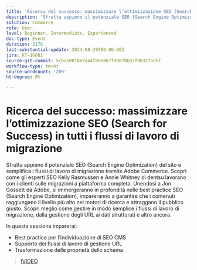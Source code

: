 ```yaml
---
title: 'Ricerca del successo: massimizzare l’ottimizzazione SEO (Search for Success) in tutti i flussi di lavoro di migrazione'
description: 'Sfrutta appieno il potenziale SEO (Search Engine Optimization) del sito e semplifica i flussi di lavoro di migrazione tramite Adobe Commerce. Scopri come gli esperti SEO Kelly Rasmussen e Annie Whitney di dentsu lavorano con i clienti sulle migrazioni a piattaforma completa. Unendosi a Jon Gossett da Adobe, si immergeranno in profondità nelle best practice SEO (Search Engine Optimization), impareranno a garantire che i contenuti raggiungano il livello più alto nei motori di ricerca e attraggano il pubblico giusto. Scopri meglio come gestire in modo semplice i flussi di lavoro di migrazione, dalla gestione degli URL ai dati strutturati e altro ancora.In questa sessione scoprirai: scoperta delle best practice SEO per CMS Supporto dei flussi di lavoro di gestione degli URL Trasformazione delle proprietà dello schema'
solution: Commerce
role: User
level: Beginner, Intermediate, Experienced
doc-type: Event
duration: 2176
last-substantial-update: 2024-08-29T00:00:00Z
jira: KT-16081
source-git-commit: 5cba50018e7aa4fb0e867fd0070bd7f003215d5f
workflow-type: tm+mt
source-wordcount: '209'
ht-degree: 0%

---
```



# Ricerca del successo: massimizzare l’ottimizzazione SEO (Search for Success) in tutti i flussi di lavoro di migrazione

Sfrutta appieno il potenziale SEO (Search Engine Optimization) del sito e semplifica i flussi di lavoro di migrazione tramite Adobe Commerce. Scopri come gli esperti SEO Kelly Rasmussen e Annie Whitney di dentsu lavorano con i clienti sulle migrazioni a piattaforma completa. Unendosi a Jon Gossett da Adobe, si immergeranno in profondità nelle best practice SEO (Search Engine Optimization), impareranno a garantire che i contenuti raggiungano il livello più alto nei motori di ricerca e attraggano il pubblico giusto. Scopri meglio come gestire in modo semplice i flussi di lavoro di migrazione, dalla gestione degli URL ai dati strutturati e altro ancora.

In questa sessione imparerai:

* Best practice per l’individuazione di SEO CMS
* Supporto dei flussi di lavoro di gestione URL
* Trasformazione delle proprietà dello schema

>[!VIDEO](https://video.tv.adobe.com/v/3433145/?learn=on)
